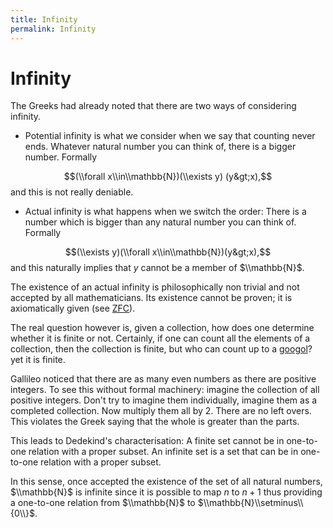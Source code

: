 ```yaml
---
title: Infinity
permalink: Infinity
---
```

# Infinity











  
The Greeks had already noted that there are two ways of considering
infinity.

-   Potential infinity is what we consider when we say that counting
    never ends. Whatever natural number you can think of, there is a
    bigger number. Formally

$$(\\forall x\\in\\mathbb{N})(\\exists y) (y&gt;x),$$ and this is not
really deniable.

-   Actual infinity is what happens when we switch the order: There is a
    number which is bigger than any natural number you can think of.
    Formally

$$(\\exists y)(\\forall x\\in\\mathbb{N})(y&gt;x),$$ and this naturally
implies that $y$ cannot be a member of $\\mathbb{N}$.

The existence of an actual infinity is philosophically non trivial and
not accepted by all mathematicians. Its existence cannot be proven; it
is axiomatically given (see
[ZFC](ZFC "ZFC")).

The real question however is, given a collection, how does one determine
whether it is finite or not. Certainly, if one can count all the
elements of a collection, then the collection is finite, but who can
count up to a
[googol](Googol "Googol")?
yet it is finite.

Gallileo noticed that there are as many even numbers as there are
positive integers. To see this without formal machinery: imagine the
collection of all positive integers. Don't try to imagine them
individually, imagine them as a completed collection. Now multiply them
all by 2. There are no left overs. This violates the Greek saying that
the whole is greater than the parts.

  
This leads to Dedekind's characterisation: A finite set cannot be in
one-to-one relation with a proper subset. An infinite set is a set that
can be in one-to-one relation with a proper subset.

In this sense, once accepted the existence of the set of all natural
numbers, $\\mathbb{N}$ is infinite since it is possible to map $n$ to
$n+1$ thus providing a one-to-one relation from $\\mathbb{N}$ to
$\\mathbb{N}\\setminus\\{0\\}$.


